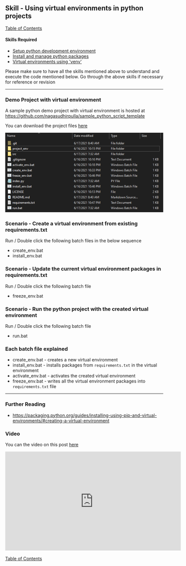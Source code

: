 ## Skill - Using virtual environments in python projects

[Table of Contents](https://nagasudhir.blogspot.com/2020/04/taming-python-table-of-contents.html)

#### Skills Required
* [Setup python development environment](https://nagasudhir.blogspot.com/2020/04/setup-python-development-environment_14.html)
* [Install and manage python packages](https://nagasudhir.blogspot.com/2020/05/install-and-manage-packages-in-python.html)
* [Virtual environments using 'venv'](https://nagasudhir.blogspot.com/2020/05/virtual-environments-using-venv.html)

Please make sure to have all the skills mentioned above to understand and execute the code mentioned below. Go through the above skills if necessary for reference or revision
<hr/>

### Demo Project with virtual environment
A sample python demo project with virtual environment is hosted at https://github.com/nagasudhirpulla/sample_python_script_template

You can download the project files [here](https://github.com/nagasudhirpulla/sample_python_script_template/archive/refs/heads/main.zip)

![sample_python_project_virtual_env_folder](https://github.com/nagasudhirpulla/taming_python/raw/master/blog/skills/assets/img/sample_python_project_virtual_env_folder.PNG)

### Scenario - Create a virtual environment from existing requirements.txt
Run / Double click the following batch files in the below sequence
* create_env.bat
* install_env.bat

### Scenario - Update the current virtual environment packages in requirements.txt
Run / Double click the following batch file
* freeze_env.bat

### Scenario - Run the python project with the created virtual environment
Run / Double click the following batch file
* run.bat
 
### Each batch file explained
* create_env.bat - creates a new virtual environment
* install_env.bat - installs packages from ```requirements.txt``` in the virtual environment
* activate_env.bat - activates the created virtual environment
* freeze_env.bat - writes all the virtual environment packages into ```requirements.txt``` file 
 
<hr/>

### Further Reading
* https://packaging.python.org/guides/installing-using-pip-and-virtual-environments/#creating-a-virtual-environment

### Video

You can the video on this post [here](https://youtu.be/1FA83Ut5LL0)

<iframe width="560" height="315" src="https://www.youtube.com/embed/1FA83Ut5LL0" title="YouTube video player" frameborder="0" allow="accelerometer; autoplay; clipboard-write; encrypted-media; gyroscope; picture-in-picture" allowfullscreen></iframe>

[Table of Contents](https://nagasudhir.blogspot.com/2020/04/taming-python-table-of-contents.html)
<!--stackedit_data:
eyJoaXN0b3J5IjpbLTE0MDc2NzU5ODIsMTY0NDcyNDU2MiwxOD
Y3MjM2ODczLDE3MDUyODk0NTksLTE3NjgxNzc2MDddfQ==
-->